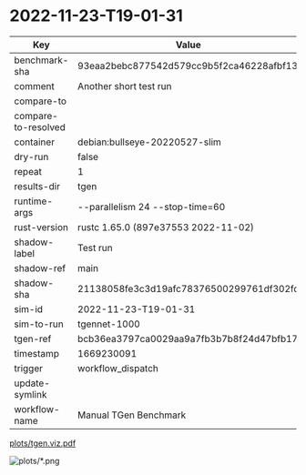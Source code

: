 # 2022-11-23-T19-01-31

| Key | Value |
|-----|-------|
| benchmark-sha | 93eaa2bebc877542d579cc9b5f2ca46228afbf13 |
| comment | Another short test run |
| compare-to |  |
| compare-to-resolved |  |
| container | debian:bullseye-20220527-slim |
| dry-run | false |
| repeat | 1 |
| results-dir | tgen |
| runtime-args | --parallelism 24 --stop-time=60 |
| rust-version | rustc 1.65.0 (897e37553 2022-11-02) |
| shadow-label | Test run |
| shadow-ref | main |
| shadow-sha | 21138058fe3c3d19afc78376500299761df302fd |
| sim-id | 2022-11-23-T19-01-31 |
| sim-to-run | tgennet-1000 |
| tgen-ref | bcb36ea3797ca0029aa9a7fb3b7b8f24d47bfb17 |
| timestamp | 1669230091 |
| trigger | workflow_dispatch |
| update-symlink |  |
| workflow-name | Manual TGen Benchmark |

[plots/tgen.viz.pdf](plots/tgen.viz.pdf)

![plots/*.png](plots/*.png)
